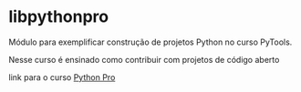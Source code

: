 # libpythonpro
Módulo para exemplificar construção de projetos Python no curso PyTools.

Nesse curso é ensinado como contribuir com projetos de código aberto

link para o curso [Python Pro](https://www.python.pro.br)
